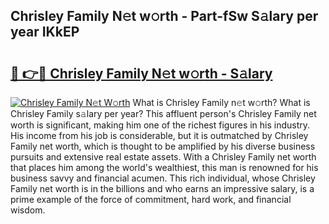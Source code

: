 ## Chrisley Family N𝚎t w𝚘rth - Part-fSw S𝚊lary per year IKkEP

# <h2><a href="http://gc0dvbl.nevu.top/?p=Chrisley+Family">🔗 👉🔴 Chrisley Family N𝚎t w𝚘rth - S𝚊lary</a></h2>

[![Chrisley Family N𝚎t W𝚘rth](https://i.imgur.com/Oavwk0R.jpeg)](http://gc0dvbl.nevu.top/?p=Chrisley+Family)
What is Chrisley Family n𝚎t w𝚘rth? What is Chrisley Family s𝚊lary per year?
This affluent person's Chrisley Family net worth is significant, making him one of the richest figures in his industry. His income from his job is considerable, but it is outmatched by Chrisley Family net worth, which is thought to be amplified by his diverse business pursuits and extensive real estate assets. With a Chrisley Family net worth that places him among the world's wealthiest, this man is renowned for his business savvy and financial acumen. This rich individual, whose Chrisley Family net worth is in the billions and who earns an impressive salary, is a prime example of the force of commitment, hard work, and financial wisdom.
